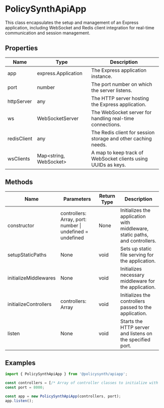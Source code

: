 # PolicySynthApiApp

This class encapsulates the setup and management of an Express application, including WebSocket and Redis client integration for real-time communication and session management.

## Properties

| Name         | Type                        | Description                                                                 |
|--------------|-----------------------------|-----------------------------------------------------------------------------|
| app          | express.Application         | The Express application instance.                                           |
| port         | number                      | The port number on which the server listens.                               |
| httpServer   | any                         | The HTTP server hosting the Express application.                           |
| ws           | WebSocketServer             | The WebSocket server for handling real-time connections.                   |
| redisClient  | any                         | The Redis client for session storage and other caching needs.              |
| wsClients    | Map<string, WebSocket>      | A map to keep track of WebSocket clients using UUIDs as keys.              |

## Methods

| Name                  | Parameters             | Return Type | Description                                                                 |
|-----------------------|------------------------|-------------|-----------------------------------------------------------------------------|
| constructor           | controllers: Array<any>, port: number \| undefined = undefined | None        | Initializes the application with middleware, static paths, and controllers. |
| setupStaticPaths      | None                   | void        | Sets up static file serving for the application.                            |
| initializeMiddlewares | None                   | void        | Initializes necessary middleware for the application.                       |
| initializeControllers | controllers: Array<any>| void        | Initializes the controllers passed to the application.                      |
| listen                | None                   | void        | Starts the HTTP server and listens on the specified port.                   |

## Examples

```typescript
import { PolicySynthApiApp } from '@policysynth/apiapp';

const controllers = [/* Array of controller classes to initialize with the app */];
const port = 8000;

const app = new PolicySynthApiApp(controllers, port);
app.listen();
```